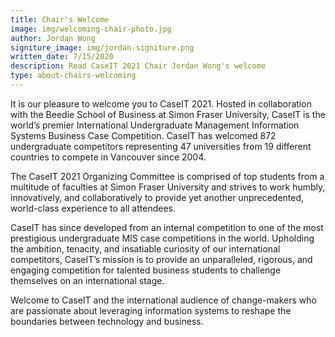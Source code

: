 ```yaml
---
title: Chair's Welcome
image: img/welcoming-chair-photo.jpg
author: Jordan Wong
signiture_image: img/jordan-signiture.png
written_date: 7/15/2020
description: Read CaseIT 2021 Chair Jordan Wong's welcome
type: about-chairs-welcoming
---
```


It is our pleasure to welcome you to CaseIT 2021. Hosted in collaboration with the Beedie School of Business at Simon Fraser University, CaseIT is the world’s premier International Undergraduate Management Information Systems Business Case Competition. CaseIT has welcomed 872 undergraduate competitors representing 47 universities from 19 different countries to compete in Vancouver since 2004.

The CaseIT 2021 Organizing Committee is comprised of top students from a multitude of faculties at Simon Fraser University and strives to work humbly, innovatively, and collaboratively to provide yet another unprecedented, world-class experience to all attendees.

CaseIT has since developed from an internal competition to one of the most prestigious undergraduate MIS case competitions in the world. Upholding the ambition, tenacity, and insatiable curiosity of our international competitors, CaseIT’s mission is to provide an unparalleled, rigorous, and engaging competition for talented business students to challenge themselves on an international stage.

Welcome to CaseIT and the international audience of change-makers who are passionate about leveraging information systems to reshape the boundaries between technology and business.
